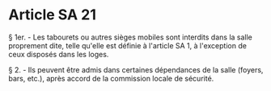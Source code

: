 # Article SA 21

§ 1er. - Les tabourets ou autres sièges mobiles sont interdits dans la salle proprement dite, telle qu'elle est définie à l'article SA 1, à l'exception de ceux disposés dans les loges.

§ 2. - Ils peuvent être admis dans certaines dépendances de la salle (foyers, bars, etc.), après accord de la commission locale de sécurité.
